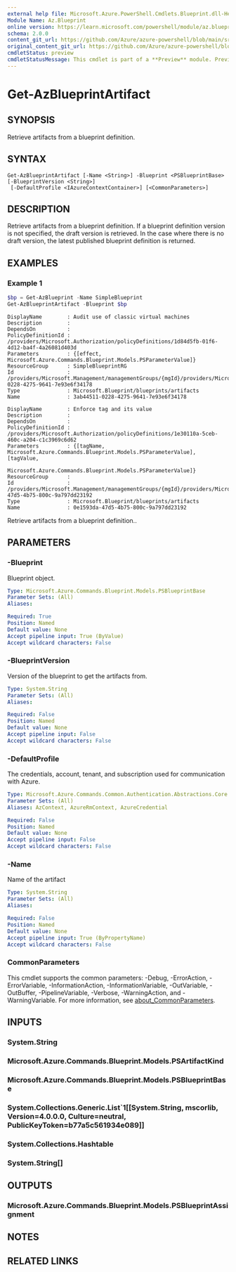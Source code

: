 ```yaml
---
external help file: Microsoft.Azure.PowerShell.Cmdlets.Blueprint.dll-Help.xml
Module Name: Az.Blueprint
online version: https://learn.microsoft.com/powershell/module/az.blueprint/get-azblueprintartifact
schema: 2.0.0
content_git_url: https://github.com/Azure/azure-powershell/blob/main/src/Blueprint/Blueprint/help/Get-AzBlueprintArtifact.md
original_content_git_url: https://github.com/Azure/azure-powershell/blob/main/src/Blueprint/Blueprint/help/Get-AzBlueprintArtifact.md
cmdletStatus: preview
cmdletStatusMessage: This cmdlet is part of a **Preview** module. Preview versions aren't recommended for use in production environments. For more information, see https://aka.ms/azps-refstatus.
---
```


# Get-AzBlueprintArtifact

## SYNOPSIS
Retrieve artifacts from a blueprint definition.

## SYNTAX

```
Get-AzBlueprintArtifact [-Name <String>] -Blueprint <PSBlueprintBase> [-BlueprintVersion <String>]
 [-DefaultProfile <IAzureContextContainer>] [<CommonParameters>]
```

## DESCRIPTION
Retrieve artifacts from a blueprint definition. If a blueprint definition version is not specified, the draft version is retrieved. In the case where there is no draft version, the latest published blueprint definition is returned.

## EXAMPLES

### Example 1
```powershell
$bp = Get-AzBlueprint -Name SimpleBlueprint
Get-AzBlueprintArtifact -Blueprint $bp 
```

```output
DisplayName        : Audit use of classic virtual machines
Description        :
DependsOn          :
PolicyDefinitionId : /providers/Microsoft.Authorization/policyDefinitions/1d84d5fb-01f6-4d12-ba4f-4a26081d403d
Parameters         : {[effect, Microsoft.Azure.Commands.Blueprint.Models.PSParameterValue]}
ResourceGroup      : SimpleBlueprintRG
Id                 : /providers/Microsoft.Management/managementGroups/{mgId}/providers/Microsoft.Blueprint/blueprints/SimpleBlueprint/artifacts/3ab44511-0228-4275-9641-7e93e6f34178
Type               : Microsoft.Blueprint/blueprints/artifacts
Name               : 3ab44511-0228-4275-9641-7e93e6f34178

DisplayName        : Enforce tag and its value
Description        :
DependsOn          :
PolicyDefinitionId : /providers/Microsoft.Authorization/policyDefinitions/1e30110a-5ceb-460c-a204-c1c3969c6d62
Parameters         : {[tagName, Microsoft.Azure.Commands.Blueprint.Models.PSParameterValue], [tagValue,
                     Microsoft.Azure.Commands.Blueprint.Models.PSParameterValue]}
ResourceGroup      :
Id                 : /providers/Microsoft.Management/managementGroups/{mgId}/providers/Microsoft.Blueprint/blueprints/SimpleBlueprint/artifacts/0e1593da-47d5-4b75-800c-9a797dd23192
Type               : Microsoft.Blueprint/blueprints/artifacts
Name               : 0e1593da-47d5-4b75-800c-9a797dd23192
```

Retrieve artifacts from a blueprint definition.. 

## PARAMETERS

### -Blueprint
Blueprint object.

```yaml
Type: Microsoft.Azure.Commands.Blueprint.Models.PSBlueprintBase
Parameter Sets: (All)
Aliases:

Required: True
Position: Named
Default value: None
Accept pipeline input: True (ByValue)
Accept wildcard characters: False
```

### -BlueprintVersion
Version of the blueprint to get the artifacts from.

```yaml
Type: System.String
Parameter Sets: (All)
Aliases:

Required: False
Position: Named
Default value: None
Accept pipeline input: False
Accept wildcard characters: False
```

### -DefaultProfile
The credentials, account, tenant, and subscription used for communication with Azure.

```yaml
Type: Microsoft.Azure.Commands.Common.Authentication.Abstractions.Core.IAzureContextContainer
Parameter Sets: (All)
Aliases: AzContext, AzureRmContext, AzureCredential

Required: False
Position: Named
Default value: None
Accept pipeline input: False
Accept wildcard characters: False
```

### -Name
Name of the artifact

```yaml
Type: System.String
Parameter Sets: (All)
Aliases:

Required: False
Position: Named
Default value: None
Accept pipeline input: True (ByPropertyName)
Accept wildcard characters: False
```

### CommonParameters
This cmdlet supports the common parameters: -Debug, -ErrorAction, -ErrorVariable, -InformationAction, -InformationVariable, -OutVariable, -OutBuffer, -PipelineVariable, -Verbose, -WarningAction, and -WarningVariable. For more information, see [about_CommonParameters](http://go.microsoft.com/fwlink/?LinkID=113216).

## INPUTS

### System.String

### Microsoft.Azure.Commands.Blueprint.Models.PSArtifactKind

### Microsoft.Azure.Commands.Blueprint.Models.PSBlueprintBase

### System.Collections.Generic.List`1[[System.String, mscorlib, Version=4.0.0.0, Culture=neutral, PublicKeyToken=b77a5c561934e089]]

### System.Collections.Hashtable

### System.String[]

## OUTPUTS

### Microsoft.Azure.Commands.Blueprint.Models.PSBlueprintAssignment

## NOTES

## RELATED LINKS
